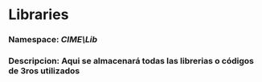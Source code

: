 # Libraries
### Namespace: _CIME\Lib_
### **Descripcion:** Aqui se almacenará todas las librerias o códigos de 3ros utilizados